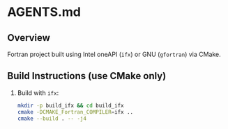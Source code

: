 # AGENTS.md

## Overview
Fortran project built using Intel oneAPI (`ifx`) or GNU (`gfortran`) via CMake.

## Build Instructions (use CMake only)
1. Build with `ifx`:
   ```bash
   mkdir -p build_ifx && cd build_ifx
   cmake -DCMAKE_Fortran_COMPILER=ifx ..
   cmake --build . -- -j4

